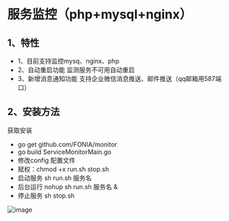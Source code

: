 服务监控（php+mysql+nginx）
====



1、特性
----


- 1、目前支持监控mysq、nginx、php 
- 2、自动重启功能 监测服务不可用自动重启
- 3、新增消息通知功能 支持企业微信消息推送、邮件推送（qq邮箱用587端口）



2、安装方法
----

获取安装

- go get github.com/FONIA/monitor
- go build ServiceMonitorMain.go
- 修改config 配置文件
- 赋权：chmod +x run.sh stop.sh
- 启动服务 sh run.sh 服务名 
- 后台运行 nohup sh run.sh 服务名 &
- 停止服务 sh stop.sh
  
![image](https://user-images.githubusercontent.com/26178301/119254750-c3674b00-bbea-11eb-94e0-6f8a9c9315c2.png)
